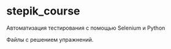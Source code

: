 # stepik_course

Автоматизация тестирования с помощью Selenium и Python

Файлы с решением упражнений.
